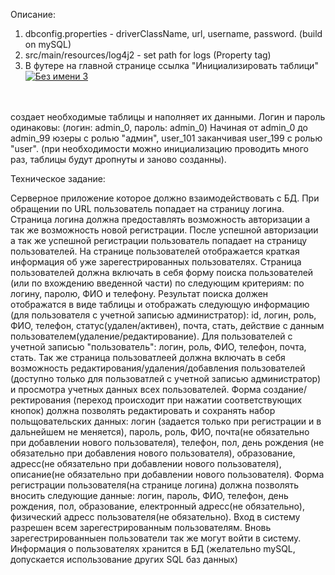 Описание:

1. dbconfig.properties - driverClassName, url, username, password. (build on mySQL)
2. src/main/resources/log4j2 - set path for logs 
  (Property  tag)
3. В футере на главной странице ссылка 	"Инициализировать таблици"
<a href='http://postimage.org/' target='_blank'><img src='http://s7.postimg.org/nba5xq6vf/image.png' border='0' alt="Без имени 3" /></a><br /><br /><br />

создает необходимые таблицы и наполняет их данными. Логин и пароль одинаковы: (логин: admin_0, пароль: admin_0)
Начиная от admin_0 до admin_99 юзеры с ролью "админ",  user_101 заканчивая user_199 с ролью "user". 
(при необходимости можно инициализацию проводить много раз, таблицы будут дропнуты и заново созданны).

Техническое задание:

Серверное приложение которое должно взаимодействовать с БД. При обращении по URL пользователь попадает на страницу логина.
Страница логина должна предоставлять возможность авторизации а так же возможность новой регистрации. 
После успешной авторизации а так же успешной регистрации пользователь попадает на страницу пользователей.
На странице пользователей отображается краткая информация об уже зарегестрированных пользователях. Страница пользователей должна включать в себя форму поиска пользователей (или по вхождению введенной части) по следующим критериям: по логину, паролю, ФИО и телефону. 
Результат поиска должен отображатся в виде таблицы и отображать следующую информацию (для пользователя с учетной записью администратор): id, логин, роль, ФИО, телефон, статус(удален/активен), почта, стать, действие с данным пользователем(удаление/редактирование). Для пользователей с учетной записью "пользователь": логин, роль, ФИО, телефон, почта, стать. 
Так же страница пользоватлеей должна включать в себя возможность редактирования/удаления/добавления пользователей (доступно только для пользоватлей с учетной записью администратор) и просмотра учетных данных всех пользователей.
Форма создание/ректирования (переход происходит при нажатии соответствующих кнопок) должна позволять редактировать и сохранять набор польщовательских данных: логин (задается только при регистрации и в дальнейшем не меняется), пароль, роль, ФИО, почта(не обязательно при добавлении нового пользователя), телефон, пол, день рождения (не обязательно при добавления нового пользователя), образование, адресс(не обязательно при добавлении нового пользователя), описание(не обязательно при добавлении нового пользователя).
Форма регистрации пользователя(на странице логина) должна позволять вносить следующие данные: логин, пароль, ФИО, телефон, день рождения, пол, образование, електронный адресс(не обязательно), физический адресс пользователя(не обязательно).
Вход в систему разрешен всем зарегестрированным пользователям. Вновь зарегестрированныен пользователи так же могут войти в систему. 
Информация о пользователях хранится в БД (желательно mySQL, допускается использование других SQL баз данных)
